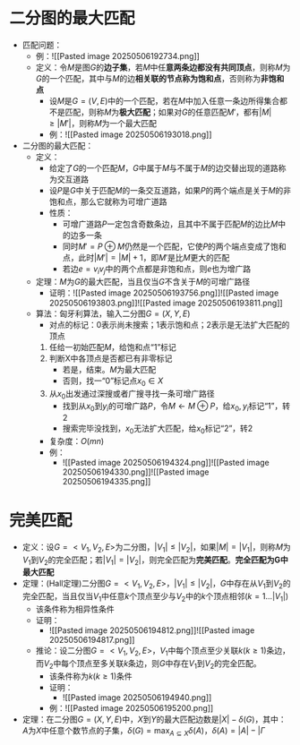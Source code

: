 # 二分图的最大匹配
- 匹配问题：
	- 例：![[Pasted image 20250506192734.png]]
	- 定义：令$M$是图$G$的**边子集**，若$M$中任**意两条边都没有共同顶点**，则称$M$为$G$的一个匹配，其中与$M$的边**相关联的节点称为饱和点**，否则称为**非饱和点**
		- 设$M$是$G= (V,E)$中的一个匹配，若在$M$中加入任意一条边所得集合都不是匹配，则称$M$为**极大匹配**；如果对$G$的任意匹配$M'$，都有$|M| ≥ |M'|$，则称$M$为一个最大匹配
		- 例：![[Pasted image 20250506193018.png]]
- 二分图的最大匹配：
	- 定义：
		- 给定了$G$的一个匹配$M$，$G$中属于$M$与不属于$M$的边交替出现的道路称为交互道路
		- 设$P$是$G$中关于匹配$M$的一条交互道路，如果$P$的两个端点是关于$M$的非饱和点，那么它就称为可增广道路
		- 性质：
			- 可增广道路$P$一定包含奇数条边，且其中不属于匹配$M$的边比$M$中的边多一条
			- 同时$M'=P ⊕M$仍然是一个匹配，它使$P$的两个端点变成了饱和点，此时$|M'| = |M| + 1$，即$M'$是比$M$更大的匹配
			- 若边$e = v_iv_j$中的两个点都是非饱和点，则$e$也为增广路
	- 定理：$M$为$G$的最大匹配，当且仅当$G$不含关于$M$的可增广路径
		- 证明：![[Pasted image 20250506193756.png]]![[Pasted image 20250506193803.png]]![[Pasted image 20250506193811.png]]
	- 算法：匈牙利算法，输入二分图$G=(X,Y,E)$
		- 对点的标记：0表示尚未搜索；1表示饱和点；2表示是无法扩大匹配的顶点
		1) 任给一初始匹配$M$，给饱和点“1”标记
		2) 判断X中各顶点是否都已有非零标记
			- 若是，结束。$M$为最大匹配
			- 否则，找一“0”标记点$x_0 \in X$
		3) 从$x_0$出发通过深搜或者广搜寻找一条可增广路径
			- 找到从$x_0$到$y_i$的可增广路$P$，令$M\leftarrow M\oplus P$，给$x_0,y_i$标记“1”，转2
			- 搜索完毕没找到，$x_0$无法扩大匹配，给$x_0$标记“2”，转2
		- 复杂度：$O(mn)$
		- 例：
			- ![[Pasted image 20250506194324.png]]![[Pasted image 20250506194330.png]]![[Pasted image 20250506194335.png]]
# 完美匹配
- 定义：设$G= <V_1, V_2, E>$为二分图，$|V_1|\leq |V_2|$，如果$|M| = |V_1|$，则称$M$为$V_1$到$V_2$的完全匹配；若$|V_1| = |V_2|$，则完全匹配为**完美匹配**。**完全匹配为G中最大匹配**
- 定理：(Hall定理)二分图$G= <V_1, V_2, E>$，$|V_1| \leq|V_2|$，$G$中存在从$V_1$到$V_2$的完全匹配，当且仅当$V_1$中任意$k$个顶点至少与$V_2$中的$k$个顶点相邻$(k = 1...|V_1|)$
	- 该条件称为相异性条件
	- 证明：
		- ![[Pasted image 20250506194812.png]]![[Pasted image 20250506194817.png]]
	- 推论：设二分图$G= <V_1, V_2, E>$，$V_1$中每个顶点至少关联$k(k\geq 1)$条边，而$V_2$中每个顶点至多关联$k$条边，则$G$中存在$V_1$到$V_2$的完全匹配。
		- 该条件称为$k(k\geq 1)$条件
		- 证明：
			- ![[Pasted image 20250506194940.png]]
		- 例：![[Pasted image 20250506195200.png]]
- 定理：在二分图$G = (X, Y, E)$中，$X$到$Y$的最大匹配边数是$|X| - δ(G)$，其中：$A$为$X$中任意个数节点的子集，$\delta(G)=\max_{A\subseteq X}\delta(A)$，$\delta(A)=|A|-|\Gamma$